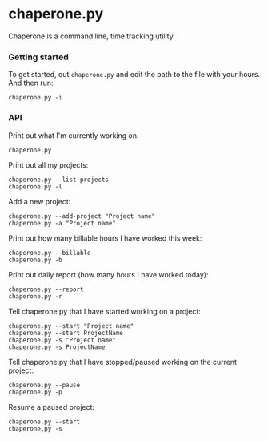 chaperone.py
============

Chaperone is a command line, time tracking utility.

### Getting started

To get started, out `chaperone.py` and edit the path to the file with your
hours. And then run:

    chaperone.py -i

### API

Print out what I'm currently working on.

    chaperone.py

Print out all my projects:

    chaperone.py --list-projects
    chaperone.py -l

Add a new project:

    chaperone.py --add-project "Project name"
    chaperone.py -a "Project name"

Print out how many billable hours I have worked this week:

    chaperone.py --billable
    chaperone.py -b

Print out daily report (how many hours I have worked today):

    chaperone.py --report
    chaperone.py -r

Tell chaperone.py that I have started working on a project:

    chaperone.py --start "Project name"
    chaperone.py --start ProjectName
    chaperone.py -s "Project name"
    chaperone.py -s ProjectName

Tell chaperone.py that I have stopped/paused working on the current project:

    chaperone.py --pause
    chaperone.py -p

Resume a paused project:

    chaperone.py --start
    chaperone.py -s
